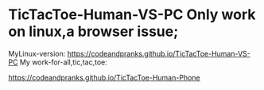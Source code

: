 # TicTacToe-Human-VS-PC Only work on linux,a browser issue;
MyLinux-version:
https://codeandpranks.github.io/TicTacToe-Human-VS-PC
My work-for-all,tic,tac,toe:

https://codeandpranks.github.io/TicTacToe-Human-Phone

